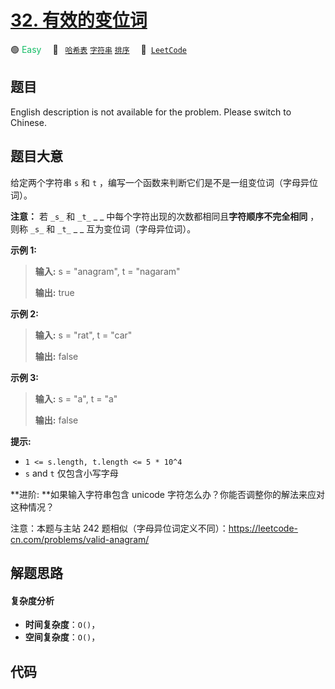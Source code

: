 # [32. 有效的变位词](https://leetcode.cn/problems/dKk3P7)

🟢 <font color=#15bd66>Easy</font>&emsp; 🔖&ensp; [`哈希表`](/tag/hash-table.md) [`字符串`](/tag/string.md) [`排序`](/tag/sorting.md)&emsp; 🔗&ensp;[`LeetCode`](https://leetcode.cn/problems/dKk3P7)

## 题目

English description is not available for the problem. Please switch to
Chinese.


## 题目大意

给定两个字符串 `s` 和 `t` ，编写一个函数来判断它们是不是一组变位词（字母异位词）。

**注意：** 若 `_s_` 和 `_t_` _ _ 中每个字符出现的次数都相同且**字符顺序不完全相同** ，则称 `_s_` 和 `_t_` _ _
互为变位词（字母异位词）。



**示例  1:**

> 
> 
> 
> 
> 
> **输入:** s = "anagram", t = "nagaram"
> 
> **输出:** true
> 
> 

**示例 2:**

> 
> 
> 
> 
> 
> **输入:** s = "rat", t = "car"
> 
> **输出:** false

**示例 3:**

> 
> 
> 
> 
> 
> **输入:** s = "a", t = "a"
> 
> **输出:** false



**提示:**

  * `1 <= s.length, t.length <= 5 * 10^4`
  * `s` and `t` 仅包含小写字母



**进阶:  **如果输入字符串包含 unicode 字符怎么办？你能否调整你的解法来应对这种情况？



注意：本题与主站 242 题相似（字母异位词定义不同）：<https://leetcode-cn.com/problems/valid-anagram/>


## 解题思路

#### 复杂度分析

- **时间复杂度**：`O()`，
- **空间复杂度**：`O()`，

## 代码

```javascript

```